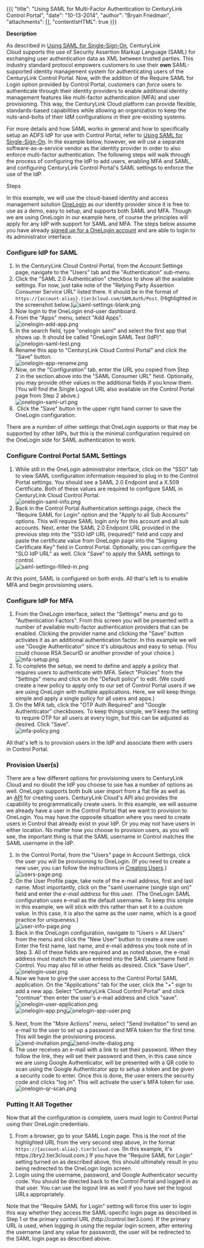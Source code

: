 {{{
  "title": "Using SAML for Multi-Factor Authentication to CenturyLink Control Portal",
  "date": "10-13-2014",
  "author": "Bryan Friedman",
  "attachments": [],
  "contentIsHTML": true
}}}

<strong>Description</strong>
<p>As described in&nbsp;<a href="https://t3n.zendesk.com/entries/22636576-Using-SAML-for-Single-Sign-On-to-the-Tier-3-Control-Portal" target="_blank">Using SAML for Single-Sign-On</a>, CenturyLink Cloud&nbsp;supports the use of Security Assertion Markup
  Language (SAML) for exchanging user authentication data as XML between trusted parties. This industry standard protocol empowers customers to use their&nbsp;<strong>own</strong>&nbsp;SAML-supported identity management system for authenticating users
  of the CenturyLink Control Portal. Now, with the addition of the&nbsp;Require SAML for Login&nbsp;option provided by Control Portal, customers can <em>force</em> users to authenticate through their identity providers to enable additional identity management
  features like multi-factor authentication (MFA) and user provisioning. This way, the CenturyLink Cloud platform can provide flexible, standards-based capabilities while allowing&nbsp;an organization to keep&nbsp;the nuts-and-bolts of their IdM configurations
  in their pre-existing systems.</p>
<p>For more details and how SAML works in general and how to specifically setup an ADFS IdP for use with Control Portal, refer to&nbsp;<a href="https://t3n.zendesk.com/entries/22636576-Using-SAML-for-Single-Sign-On-to-the-Tier-3-Control-Portal" target="_blank">Using SAML for Single-Sign-On</a>.
  In the example below, however, we will use a separate software-as-a-service vendor as the identity provider in order to also enforce multi-factor authentication. The following steps will walk through the process of configuring the IdP to add users,
  enabling MFA and SAML, and configuring CenturyLink Control Portal's SAML settings to enforce the use of the IdP.&nbsp;</p>
Steps
<p>In this example, we will use the cloud-based identity and access management solution&nbsp;<a href="http://www.onelogin.com" target="_blank">OneLogin</a>&nbsp;as our identity provider since it is free to use as a demo, easy to setup, and supports both
  SAML and MFA.&nbsp;Though we are using OneLogin in our example here, of course the principles will apply for any IdP with support for SAML and MFA. The steps below assume you have already <a href="http://www.onelogin.com/signup" target="_blank">signed up for a OneLogin account</a>  and are able to login to its administrator interface.&nbsp;</p>
<h3>Configure IdP for SAML</h3>
<ol>
  <li>In the CenturyLink Cloud Control Portal, from the Account Settings page, navigate to the "Users" tab and the "Authentication" sub-menu.</li>
  <li>Click the "SAML 2.0 Authentication" checkbox to show all the available settings. For now, just take note of the "Relying Party Assertion Consumer Service URL" listed there. It should be in the format of <code>https://{account-alias}.tier3cloud.com/SAMLAuth/Post</code>.
    (Highlighted in the screenshot below.)<img src="https://t3n.zendesk.com/attachments/token/yilavprKs9cBa121jvVRaJmUh/?name=saml-settings-blank.png" alt="saml-settings-blank.png" />
  </li>
  <li>Now login to the OneLogin end-user dashboard.</li>
  <li>From the "Apps" menu, select "Add Apps".
    <br /><img src="https://t3n.zendesk.com/attachments/token/i68H8FdUiIs2IPN6Hgm5dJUYo/?name=onelogin-add-app.png" alt="onelogin-add-app.png" />
  </li>
  <li>In the search field, type "onelogin saml" and select the first app that shows up. It should be called "OneLogin SAML Test (IdP)".
    <br /><img src="https://t3n.zendesk.com/attachments/token/uftlkKy3ffx9O7I7V7XfWeZC2/?name=onelogin-saml-test.png" alt="onelogin-saml-test.png" />
  </li>
  <li>Rename this app to "CenturyLink Cloud Control Portal" and click the "Save" button.
    <br /><img src="https://t3n.zendesk.com/attachments/token/yr6kN4SzEHnDWwOqmcqDfcfAv/?name=onelogin-app-rename.png" alt="onelogin-app-rename.png" />
  </li>
  <li>Now, on the "Configuration" tab, enter the URL you copied from Step 2&nbsp;in the section above into the "SAML Consumer URL" field. Optionally, you may provide other values in the additional fields if you know them. (You will find the Single Logout
    URL also available on the Control Portal page from Step 2&nbsp;above.)
    <br /><img src="https://t3n.zendesk.com/attachments/token/tvbTVzku9ODIXqQu9ArwVuw9S/?name=onelogin-saml-url.png" alt="onelogin-saml-url.png" />
  </li>
  <li>&nbsp;Click the "Save" button in the upper right hand corner to save the OneLogin configuration.</li>
</ol>
<p>There are a number of other settings that OneLogin supports or that may be supported by other IdPs,&nbsp;but this is the minimal configuration required on the OneLogin side for SAML authentication to work.&nbsp;</p>
<h3>Configure Control Portal SAML Settings</h3>
<ol>
  <li>While still in the OneLogin administrator interface, click on the "SSO" tab to view SAML configuration information required to plug in to the Control Portal settings. You should see a SAML 2.0 Endpoint and a X.509 Certificate. Both of these values are
    required to configure SAML in CenturyLink Cloud Control Portal.
    <br /><img src="https://t3n.zendesk.com/attachments/token/CARDEyzoXsIGea1Y9y6juGZEb/?name=onelogin-saml-info.png" alt="onelogin-saml-info.png" />
  </li>
  <li>Back in the Control Portal Authentication settings page, check the "Require SAML for Login" option and the "Apply to all Sub Accounts" options. This will require SAML login only for this account and all sub accounts. Next, enter the SAML 2.0 Endpoint
    URL provided in the previous step into the "SSO IdP URL (required)" field and copy and paste the certificate value from OneLogin page into the "Signing Certificate Key" field in Control Portal. Optionally, you can configure the "SLO IdP URL" as well.
    Click "Save" to apply the SAML settings to control.
    <br /><img src="https://t3n.zendesk.com/attachments/token/bC279PnOmcm8KPqJqMfFxhYDq/?name=saml-settings-filled-in.png" alt="saml-settings-filled-in.png" />
  </li>
</ol>
<p>At this point, SAML is configured on both ends. All that's left is to enable MFA and begin provisioning users.</p>
<h3>Configure IdP for MFA</h3>
<ol>
  <li>From the OneLogin interface, select the "Settings" menu and go to "Authentication Factors". From this screen you will be presented with a number of available multi-factor authentication providers that can be enabled. Clicking the provider name and clicking
    the "Save" button activates it as an additional authentication factor.&nbsp;In this example we will use "Google Authenticator" since it's ubiquitous and easy to setup. (You could choose RSA SecurID or another provider of your choice.)
    <br /><img src="https://t3n.zendesk.com/attachments/token/hrWs6yHdMdBHsbqSSXn5MjiB7/?name=mfa-setup.png" alt="mfa-setup.png" />
  </li>
  <li>To complete the setup, we need to define and apply a policy that requires users to authenticate with MFA. Select "Policies" from the "Settings" menu and click on the "Default policy" to edit. (We could create a new policy to apply only to our set of
    Control Portal users if we are using OneLogin with multiple applications. Here, we will keep things simple and apply a single policy for all users and apps.)</li>
  <li>On the MFA tab, click the "OTP Auth Required" and "Google Authenticator" checkboxes. To keep things simple, we'll keep the setting to require OTP for all users at every login, but this can be adjusted as desired. Click "Save".
    <br /><img src="https://t3n.zendesk.com/attachments/token/ydSBMjv3mEoeImvl45VZtwBhJ/?name=mfa-policy.png" alt="mfa-policy.png" />
  </li>
</ol>
<p>All that's left is to provision users in the IdP and associate them with users in Control Portal.</p>
<h3>Provision User(s)</h3>
<p>There are a few different options for provisioning users to CenturyLink Cloud and no doubt the IdP you choose to use has a number of options as well. OneLogin supports both bulk user import from a flat file as well as an&nbsp;<a href="https://onelogin.zendesk.com/hc/en-us/articles/201175524-Users-API"
  target="_blank">API</a>&nbsp;for creating users. CenturyLink Cloud's API also provides the capability to programmatically create users. In this example, we will assume we already have a user in the Control Portal that we want to provision to OneLogin.
  You may have the opposite situation where you need to create users in Control that already exist in your IdP. Or you may not have users in either location. No matter how you choose to provision users, as you will see, the important thing is that the
  SAML username in Control matches the SAML username in the IdP.&nbsp;</p>
<ol>
  <li>In the Control Portal, from the "Users" page in Account Settings, click the user you will be provisioning to OneLogin. (If you need to create a new user, you can follow the instructions in <a href="https://t3n.zendesk.com/entries/21389606-Creating-Users"
    target="_self">Creating Users</a>.)
    <br /><img src="https://t3n.zendesk.com/attachments/token/rtsHZoBs57Vj4NcPFEzEZDPG8/?name=users-page.png" alt="users-page.png" />
  </li>
  <li>On the User Profile page, take note of the e-mail address, first and last name. Most importantly, click on the "saml username (single sign on)" field and enter the <em>e-mail address</em> for this user. &nbsp;(The OneLogin SAML configuration uses e-mail
    as the default username. To keep this simple in this example, we will stick with this rather than set it to a custom value. In this case, it is also the same as the user name, which is a good practice for uniqueness.)
    <br /><img src="https://t3n.zendesk.com/attachments/token/uImFdvb0cV4Lfhlfu60BMtyWu/?name=user-info-page.png" alt="user-info-page.png" />
  </li>
  <li>Back in the OneLogin configuration, navigate to "Users &gt; All Users" from the menu and click the "New User" button to create a new user. Enter the first name, last name, and e-mail address you took note of in Step 3. All of these fields are required
    and as noted above, the e-mail address must match the value entered into the SAML username field in Control. You may also fill in other fields as desired. Click "Save User".
    <br /><img src="https://t3n.zendesk.com/attachments/token/4L4d0nNF0nFvCUmG26d58e0qG/?name=onelogin-user.png" alt="onelogin-user.png" />
  </li>
  <li>Now we have to give the user access to the Control Portal SAML application. On the "Applications" tab for the user, click the "+" sign to add a new app. Select "CenturyLink Cloud Control Portal" and click "continue" then enter the user's e-mail address
    and click "save".
    <br /><img src="https://t3n.zendesk.com/attachments/token/5LvdJnCYE8QICRMg9NhscRa7a/?name=onelogin-user-application.png" alt="onelogin-user-application.png" />
    <br /><img src="https://t3n.zendesk.com/attachments/token/LnTzfzXlOP695chqbVU6tQSlE/?name=onelogin-app.png" alt="onelogin-app.png" /><img src="https://t3n.zendesk.com/attachments/token/humGfRHpEiN951I03R9slImIr/?name=onelogin-app-user.png" alt="onelogin-app-user.png"
    />
    <br />
    <br />
  </li>
  <li>Next, from the "More Actions" menu, select "Send Invitation" to send an e-mail to the user to set up a password and MFA token for the first time. This will begin the provisioning process.
    <br /><img src="https://t3n.zendesk.com/attachments/token/nmAH0bcxGX6K638cOJlZxC7r0/?name=send-invitation.png" alt="send-invitation.png" /><img src="https://t3n.zendesk.com/attachments/token/epY2CdrD4MImSj4xU93PqsjT5/?name=send-invite-dialog.png" alt="send-invite-dialog.png"
    />
  </li>
  <li>The user receives an e-mail with a link to set their password. When they follow the link, they will set their password and then, in this case since we are using Google Authenticator, will be presented with a QR code to scan using the Google Authenticator
    app to setup a token and be given a security code to enter. Once this is done, the user enters the security code and clicks "log in". This will activate the user's MFA token for use.
    <br /><img src="https://t3n.zendesk.com/attachments/token/gL6dFhnRsVPBiPIHdVJw1WuNK/?name=onelogin-qr-scan.png" alt="onelogin-qr-scan.png" />
  </li>
</ol>
<h3>Putting It All Together</h3>
<p>Now that all the configuration is complete, users must login to Control Portal using their OneLogin credentials.</p>
<ol>
  <li>From a browser, go to your SAML Login page. This is the root of the highlighted URL from the very second step above, in the format <code>https://{account-alias}.tier3cloud.com</code>. (In this example, it's https://bry2.tier3cloud.com.) If you have
    the "Require SAML for Login" setting turned on as described above, this should ultimately result in you being redirected to the OneLogin login screen.</li>
  <li>Login using the username, password, and Google Authenticator security code. You should be directed back to the Control Portal and logged in as that user. You can use the logout link as well if you have set the logout URLs appropriately.</li>
</ol>
<p>Note that the "Require SAML for Login" setting will force this user to login this way whether they access the SAML-specific login page as described in Step 1 or the primary control URL (http://control.tier3.com). If the primary URL is used, when logging
  in using the regular login screen, after entering the username (and any value for password), the user will be redirected to the SAML login page as described above.</p>